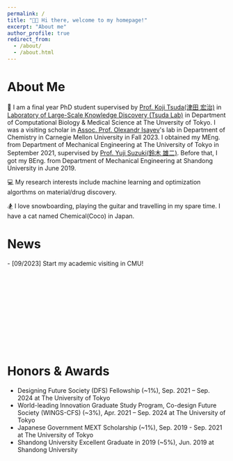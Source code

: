 ```yaml
---
permalink: /
title: "👋🏻 Hi there, welcome to my homepage!"
excerpt: "About me"
author_profile: true
redirect_from: 
  - /about/
  - /about.html
---
```


# About Me

🏫 I am a final year PhD student supervised by [Prof. Koji Tsuda(津田 宏治)](https://scholar.google.com/citations?user=HvVqBmkAAAAJ&hl=en) in [Laboratory of Large-Scale Knowledge Discovery (Tsuda Lab)](https://www.tsudalab.org/) in Department of Computational Biology & Medical Science at The Unversity of Tokyo. I was a visiting scholar in [Assoc. Prof. Olexandr Isayev](https://scholar.google.com/citations?user=7ICaR4EAAAAJ&hl=en)'s lab in Department of Chemistry in Carnegie Mellon University in Fall 2023. I obtained my MEng. from Department of Mechanical Engineering at The University of Tokyo in September 2021, supervised by [Prof. Yuji Suzuki(鈴木 雄二)](http://www.mesl.t.u-tokyo.ac.jp/users/ysuzuki/). Before that, I got my BEng. from Department of Mechanical Engineering at Shandong University in June 2019.

<!-- <div align="right">
  <img  width="200" src="/images/coco.jpg">
  <center>Coco!!</center>
</div> -->
💻 My research interests include machine learning and optimization algorthms on material/drug discovery.

🏂 I love snowboarding, playing the guitar and travelling in my spare time. I have a cat named Chemical(Coco) in Japan.

# News

<div style="height: 200px; overflow: auto;">
- [09/2023] Start my academic visiting in CMU!
</div>


# Honors & Awards

* Designing Future Society (DFS) Fellowship (~1%), Sep. 2021 – Sep. 2024 at The University of Tokyo
* World-leading Innovation Graduate Study Program, Co-design Future Society (WINGS-CFS) (~3%), Apr. 2021 – Sep. 2024 at The University of Tokyo
* Japanese Government MEXT Scholarship (~1%), Sep. 2019 - Sep. 2021 at The University of Tokyo
* Shandong University Excellent Graduate in 2019 (~5%), Jun. 2019 at Shandong University
